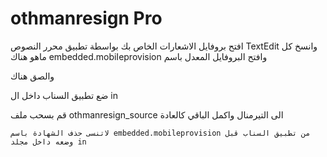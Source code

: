# othmanresign Pro



افتح بروفايل الاشعارات الخاص بك بواسطة تطبيق محرر النصوص TextEdit 
وانسخ كل ماهو هناك 
embedded.mobiIeprovision وافتح البروفايل المعدل باسم

والصق هناك 

ضع تطبيق السناب داخل ال in

قم بسحب ملف othmanresign_source الى التيرمنال 
واكمل الباقي كالعادة 

```
لاتنسى حذف الشهادة باسم embedded.mobileprovision من تطبيق السناب قبل وضعه داخل مجلد in
```


